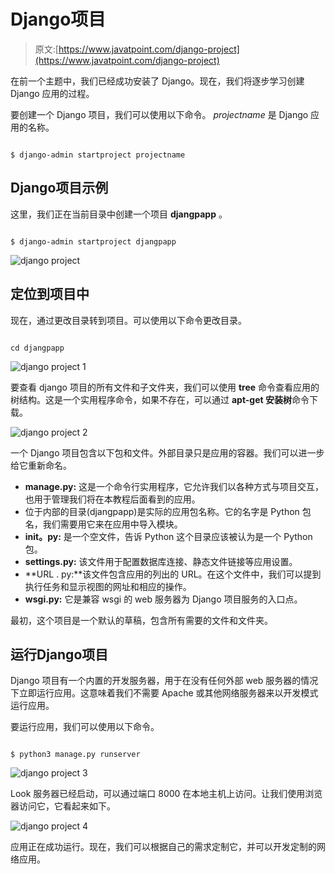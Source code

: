 # Django项目

> 原文:[https://www.javatpoint.com/django-project](https://www.javatpoint.com/django-project)

在前一个主题中，我们已经成功安装了 Django。现在，我们将逐步学习创建 Django 应用的过程。

要创建一个 Django 项目，我们可以使用以下命令。 *projectname* 是 Django 应用的名称。

```

$ django-admin startproject projectname 

```

## Django项目示例

这里，我们正在当前目录中创建一个项目 **djangpapp** 。

```

$ django-admin startproject djangpapp

```

![django project](../Images/c531182782e335b61026661c5c8a5150.png)

## 定位到项目中

现在，通过更改目录转到项目。可以使用以下命令更改目录。

```

cd djangpapp

```

![django project 1](../Images/350667432c587d10d3a2a04e051fcfe3.png)

要查看 django 项目的所有文件和子文件夹，我们可以使用 **tree** 命令查看应用的树结构。这是一个实用程序命令，如果不存在，可以通过 **apt-get 安装树**命令下载。

![django project 2](../Images/598a830dad97ff0fbf83839b3b939587.png)

一个 Django 项目包含以下包和文件。外部目录只是应用的容器。我们可以进一步给它重新命名。

*   **manage.py:** 这是一个命令行实用程序，它允许我们以各种方式与项目交互，也用于管理我们将在本教程后面看到的应用。
*   位于内部的目录(djangpapp)是实际的应用包名称。它的名字是 Python 包名，我们需要用它来在应用中导入模块。
*   **__init__。py:** 是一个空文件，告诉 Python 这个目录应该被认为是一个 Python 包。
*   **settings.py:** 该文件用于配置数据库连接、静态文件链接等应用设置。
*   **URL . py:**该文件包含应用的列出的 URL。在这个文件中，我们可以提到执行任务和显示视图的网址和相应的操作。
*   **wsgi.py:** 它是兼容 wsgi 的 web 服务器为 Django 项目服务的入口点。

最初，这个项目是一个默认的草稿，包含所有需要的文件和文件夹。

## 运行Django项目

Django 项目有一个内置的开发服务器，用于在没有任何外部 web 服务器的情况下立即运行应用。这意味着我们不需要 Apache 或其他网络服务器来以开发模式运行应用。

要运行应用，我们可以使用以下命令。

```

$ python3 manage.py runserver

```

![django project 3](../Images/6b4c6807cd65a520aeed3bc6460a2e80.png)

Look 服务器已经启动，可以通过端口 8000 在本地主机上访问。让我们使用浏览器访问它，它看起来如下。

![django project 4](../Images/b6ea7a2b1609a8fa1cff3701bf5974d0.png)

应用正在成功运行。现在，我们可以根据自己的需求定制它，并可以开发定制的网络应用。